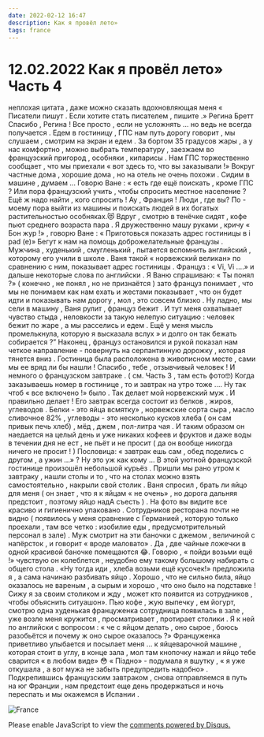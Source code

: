 ```yaml
---
date: 2022-02-12 16:47
description: Как я провёл лето» 
tags: france
---
```

# 12.02.2022 Как я провёл лето»  Часть 4 

неплохая цитата , даже можно сказать вдохновляющая меня « Писатели пишут . Если хотите стать писателем , пишите .» Регина Бретт Спасибо , Регина ! Все просто , если не усложнять … но ведь не всегда получается . Едем в гостиницу , ГПС нам путь дорогу говорит , мы слушаем , смотрим на экран и едем . За бортом 35 градусов жары , а у нас комфортно , можно выбрать температуру , заезжаем во французский пригород , особняки , кипарисы . Нам ГПС торжественно сообщает , что мы приехали « вот здесь то, что вы заказывали !» Вокруг частные дома , хорошие дома , но на отель не очень похожи . Сидим в машине , думаем … Говорю Ване : « есть где ещё поискать , кроме ГПС ? Или пора французский учить , чтобы спросить местное население ? Ещё ж надо найти , кого спросить ! Ау , Франция ! Люди , где вы? По - моему пора выйти из машины и поискать людей в их богатых растительностью особняках.😻 Вдруг , смотрю в тенёчке сидят , кофе пьют среднего возраста пара . Я дружественно машу руками , кричу « Бон жур !» , говорю Ване : « Приготовься показать адрес гостиницы в i pad (e)» Бегут к нам на помощь доброжелательные французы . Мужчина , худенький , смугленький , пытается вспомнить английский , которому его учили в школе . Ваня такой « норвежский великан» по сравнению с ним, показывает адрес гостиницы . Француз : « Vi, Vi ….» и дальше некоторые слова по английски . Я Ваню спрашиваю: « Ты понял ?» ( конечно , не понял , но не признаётся ) зато француз понимает , что мы не понимаем как нам ехать и жестами показывает , что он будет идти и показывать нам дорогу , мол , это совсем близко . Ну ладно, мы сели в машину , Ваня рулит , француз бежит . И тут меня охватывает чувство стыда , неловкости за такую нелепую ситуацию : человек бежит по жаре , а мы расселись и едем . Ещё у меня мысль промелькнула, которую я высказала вслух » и долго он так бежать собирается ?” Наконец , француз остановился и рукой показал нам четкое направление - повернуть на серпантинную дорожку , которая тянется вниз . Гостиница была расположена в живописном месте , сами мы ее вряд ли бы нашли ! Спасибо , тебе , отзывчивый человек ! И немного о французском завтраке . ( см. Часть 3 , там есть фото🤓) Когда заказываешь номер в гостинице , то и завтрак на утро тоже …. Ну так чтоб « все включено !» было . Так делает мой норвежский муж . И правильно делает ! Его завтрак всегда состоит из белков , жиров, углеводов . Белки - это яйца всмятку» , норвежские сорта сыра , масло сливочное 82% , углеводы - это несколько кусков хлеба ( он сам привык печь хлеб) , мёд , джем , пол-литра чая . И таким образом он наедается на целый день и уже никаких кофеев и фруктов и даже воды в течении дня не ест , не пьёт и не просит ( да он вообще никогда ничего не просит ! ) Пословица: « завтрак ешь сам , обед поделись с другом , а ужин …» ? Ну это уж как кому … В этой уютной французской гостинице произошёл небольшой курьёз . Пришли мы рано утром к завтраку , нашли столы и то , что на столах можно взять самостоятельно , накрыли свой столик . Ваня спросил , брать ли яйцо для меня ( он знает , что я к яйцам « не очень» , но дорога дальняя предстоит , поэтому яйцо надА съесть ) . На фото вы видите все красиво и гигиенично упаковано . Сотрудников ресторана почти не видно ( появилось у меня сравнение с Германией , которую только проехали , там все четко : изобилие еды , предусмотрительный персонал в зале) . Муж смотрит на эти баночки с джемом , величиной с напёрсток , и говорит « вроде маловато» . Да , две чайные ложечки в одной красивой баночке помещаются 😂. Говорю , « пойди возьми ещё !» чувствую он колеблется , неудобно ему такому большому набирать с общего стола . «Ну тогда иди , хлеба возьми ещё кусочек!» предложила я , а сама начинаю разбивать яйцо . Хорошо , что не сильно била, яйцо оказалось не вареным , а сырым и хорошо , что оно было на подставке ! Сижу я за своим столиком и жду , может кто появится из сотрудников , чтобы объяснить ситуашон». Пью кофе , жую выпечку , ем йогурт, смотрю одна худенькая француженка сотрудница появилась в зале , уже возле меня кружится , просматривает , протирает столики . Я к ней по английски с вопросом : « че с яйцом делать , оно сырое , боюсь разобьётся и почему ж оно сырое оказалось ?» Француженка приветливо улыбается и посылает меня … к яйцеварочной машине , которая стоит в углу, в конце зала , мол там кнопочку нажал и яйцо тебе сварится « в любом виде» 😳 « Піздно» - подумала я вшутку , « я уже откушала , а вот мужа не забыть предупредить надобно» . Подкрепившись французским завтраком , снова отправляемся в путь на юг Франции , нам предстоит еще день продержаться и ночь переспать и мы окажемся в Испании . 

![France](/images/french_highway.png)


<div id="disqus_thread"></div>
<script>
    /**
    *  RECOMMENDED CONFIGURATION VARIABLES: EDIT AND UNCOMMENT THE SECTION BELOW TO INSERT DYNAMIC VALUES FROM YOUR PLATFORM OR CMS.
    *  LEARN WHY DEFINING THESE VARIABLES IS IMPORTANT: https://disqus.com/admin/universalcode/#configuration-variables    */
    /*
    var disqus_config = function () {
    this.page.url = PAGE_URL;  // Replace PAGE_URL with your page's canonical URL variable
    this.page.identifier = PAGE_IDENTIFIER; // Replace PAGE_IDENTIFIER with your page's unique identifier variable
    };
    */
    (function() { // DON'T EDIT BELOW THIS LINE
    var d = document, s = d.createElement('script');
    s.src = 'https://irina-blog-1.disqus.com/embed.js';
    s.setAttribute('data-timestamp', +new Date());
    (d.head || d.body).appendChild(s);
    })();
</script>
<noscript>Please enable JavaScript to view the <a href="https://disqus.com/?ref_noscript">comments powered by Disqus.</a></noscript>
